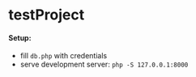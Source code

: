 # testProject
#### Setup:
- fill `db.php` with credentials
- serve development server: `php -S 127.0.0.1:8000`